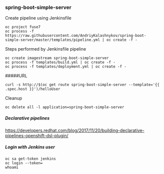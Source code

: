 ### spring-boot-simple-server

Create pipeline using Jenkinsfile
```
oc project fuse7
oc process -f https://raw.githubusercontent.com/AndriyKalashnykov/spring-boot-simple-server/master/templates/pipeline.yml | oc create -f -
```

Steps performed by Jenkinsfile pipeline
```
oc create imagestream spring-boot-simple-server
oc process -f templates/build.yml | oc create -f -
oc process -f templates/deployment.yml | oc create -f -
```

#####URL

```
curl -s http://$(oc get route spring-boot-simple-server --template='{{ .spec.host }}')/helloUser
```

Cleanup
```
oc delete all -l application=spring-boot-simple-server
```

##### Declarative pipelines
https://developers.redhat.com/blog/2017/11/20/building-declarative-pipelines-openshift-dsl-plugin/


##### Login with Jenkins user
```
oc sa get-token jenkins  
oc login --token=
whoami
```

